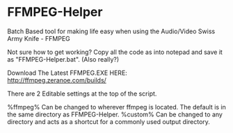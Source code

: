 # FFMPEG-Helper
Batch Based tool for making life easy when using the Audio/Video Swiss Army Knife - FFMPEG

Not sure how to get working? Copy all the code as into notepad and save it as "FFMPEG-Helper.bat". (Also really?)

Download The Latest FFMPEG.EXE HERE:
http://ffmpeg.zeranoe.com/builds/

There are 2 Editable settings at the top of the script.


%ffmpeg% Can be changed to wherever ffmpeg is located. The default is in the same directory as FFMPEG-Helper.
%custom% Can be changed to any directory and acts as a shortcut for a commonly used output directory.
